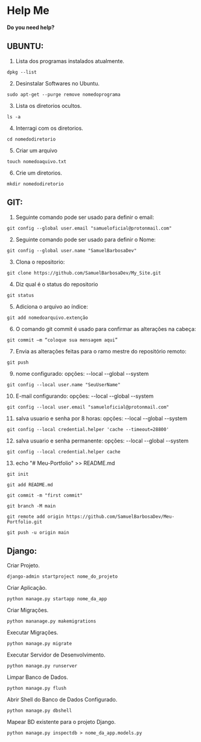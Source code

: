 # Help Me
__Do you need help?__

## UBUNTU:

1. Lista dos programas instalados atualmente.
```
dpkg --list
```


2. Desinstalar Softwares no Ubuntu.
```
sudo apt-get --purge remove nomedoprograma
```


3. Lista os diretorios ocultos.
```
ls -a
```


4. Interragi com os diretorios.
```
cd nomedodiretorio
```


5. Criar um arquivo
```
touch nomedoaquivo.txt
```

6. Crie um diretorios.
```
mkdir nomedodiretorio
```


## GIT:

1. Seguinte comando pode ser usado para definir o email:
```
git config --global user.email "samueloficial@protonmail.com"
```


2. Seguinte comando pode ser usado para definir o Nome:
```
git config --global user.name "SamuelBarbosaDev"
```


3. Clona o repositorio:
```
git clone https://github.com/SamuelBarbosaDev/My_Site.git
```


4. Diz qual é o status do repositorio
```
git status
```


5. Adiciona o arquivo ao índice:
```
git add nomedoarquivo.extenção
```


6. O comando git commit é usado para confirmar as alterações na cabeça:
```
git commit –m “coloque sua mensagem aqui”
```


7. Envia as alterações feitas para o ramo mestre do repositório remoto:
```
git push
```


9. nome configurado:
opções:
--local
--global
--system

```
git config --local user.name "SeuUserName"
```


10. E-mail configurando:
opções:
--local
--global
--system

```
git config --local user.email "samueloficial@protonmail.com"
```


11. salva usuario e senha por 8 horas:
opções:
--local
--global
--system

```
git config --local credential.helper 'cache --timeout=28800'
```


12. salva usuario e senha permanente:
opções:
--local
--global
--system

```
git config --local credential.helper cache
```

13. echo "# Meu-Portfolio" >> README.md
```
git init
```

```
git add README.md
```

```
git commit -m "first commit"
```

```
git branch -M main
```

```
git remote add origin https://github.com/SamuelBarbosaDev/Meu-Portfolio.git
```

```
git push -u origin main
```
## Django:

Criar Projeto.
```
django-admin startproject nome_do_projeto
```

Criar Aplicação.
```
python manage.py startapp nome_da_app
```

Criar Migrações.
```
python mananage.py makemigrations
```

Executar Migrações.
```
python manage.py migrate
```

Executar Servidor de Desenvolvimento.
```
python manage.py runserver
```

Limpar Banco de Dados.
```
python manage.py flush
```

Abrir Shell do Banco de Dados Configurado.
```
python manage.py dbshell
```

Mapear BD existente para o projeto Django.
```
python manage.py inspectdb > nome_da_app.models.py
```
